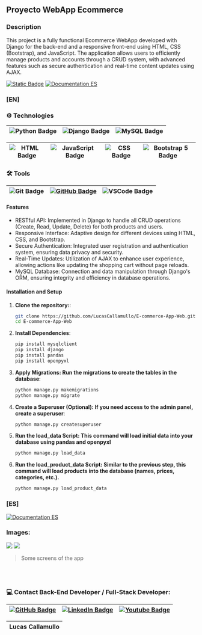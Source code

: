 ## Proyecto WebApp Ecommerce

### Description
This project is a fully functional Ecommerce WebApp developed with Django for the back-end and a responsive front-end using HTML, CSS (Bootstrap), and JavaScript. The application allows users to efficiently manage products and accounts through a CRUD system, with advanced features such as secure authentication and real-time content updates using AJAX.

[![Static Badge](https://img.shields.io/badge/Documentation-EN-blue)](https://github.com/LucasCallamullo/E-commerce-App-Web/blob/main/README.md) [![Documentation ES](https://img.shields.io/badge/Documentation-ES-green)](https://github.com/LucasCallamullo/E-commerce-App-Web/blob/main/README-ES.md)

### [EN]

### ⚙️ Technologies
| ![Python Badge](https://img.shields.io/badge/python-%2314354C.svg?style=for-the-badge&logo=python&logoColor=white) | ![Django Badge](https://img.shields.io/badge/Django-092E20?style=for-the-badge&logo=django&logoColor=green) | ![MySQL Badge](https://img.shields.io/badge/MySQL-005C84?style=for-the-badge&logo=mysql&logoColor=white) |
|:-:|:-:|:-:|


| ![HTML Badge](https://img.shields.io/badge/HTML5-E34F26?style=for-the-badge&logo=html5&logoColor=white) | ![JavaScript Badge](https://img.shields.io/badge/JavaScript-323330?style=for-the-badge&logo=javascript&logoColor=F7DF1E) | ![CSS Badge](https://img.shields.io/badge/CSS3-1572B6?style=for-the-badge&logo=css3&logoColor=white) | ![Bootstrap 5 Badge](https://img.shields.io/badge/Bootstrap-563D7C?style=for-the-badge&logo=bootstrap&logoColor=white) |
|:-:|:-:|:-:|:-:|




### 🛠️ Tools 
| ![Git Badge](https://img.shields.io/badge/git%20-%23F05033.svg?&style=for-the-badge&logo=git&logoColor=white) | [![GitHub Badge](https://img.shields.io/badge/github%20-%23121011.svg?&style=for-the-badge&logo=github&logoColor=white)](https://github.com/LucasCallamullo) | ![VSCode Badge](https://img.shields.io/badge/VSCode-0078D4?style=for-the-badge&logo=visual%20studio%20code&logoColor=white) |
|:-:|:-:|:-:|


#### Features
* RESTful API: Implemented in Django to handle all CRUD operations (Create, Read, Update, Delete) for both products and users.
* Responsive Interface: Adaptive design for different devices using HTML, CSS, and Bootstrap.
* Secure Authentication: Integrated user registration and authentication system, ensuring data privacy and security.
* Real-Time Updates: Utilization of AJAX to enhance user experience, allowing actions like updating the shopping cart without page reloads.
* MySQL Database: Connection and data manipulation through Django's ORM, ensuring integrity and efficiency in database operations.

#### Installation and Setup
1. **Clone the repository:**:
   ```bash
   git clone https://github.com/LucasCallamullo/E-commerce-App-Web.git
   cd E-commerce-App-Web

2. **Install Dependencies**:
   ```bash
   pip install mysqlclient
   pip install django
   pip install pandas
   pip install openpyxl

3. **Apply Migrations: Run the migrations to create the tables in the database**:
   ```bash
   python manage.py makemigrations
   python manage.py migrate

4. **Create a Superuser (Optional): If you need access to the admin panel, create a superuser**:
   ```bash
   python manage.py createsuperuser

5. **Run the load_data Script: This command will load initial data into your database using pandas and openpyxl**
   ```bash
   python manage.py load_data
6. **Run the load_product_data Script: Similar to the previous step, this command will load products into the database (names, prices, categories, etc.).**
   ```bash
   python manage.py load_product_data

### [ES]
[![Documentation ES](https://img.shields.io/badge/Documentation-ES-green)](https://github.com/LucasCallamullo/E-commerce-App-Web/blob/main/README-ES.md)




### Images:
![](https://i.pinimg.com/736x/73/5b/6e/735b6ebb2cf852e28472a2efcc378e9e.jpg)
![](https://i.pinimg.com/736x/e1/1b/8a/e11b8a41f2f803cb0bcbcc735b4fcbbf.jpg)

> Some screens of the app

<br></br>

### 💻 Contact Back-End Developer / Full-Stack Developer:
| [![GitHub Badge](https://img.shields.io/badge/github-%23121011.svg?&style=for-the-badge&logo=github&logoColor=white)](https://github.com/LucasCallamullo) | [![LinkedIn Badge](https://img.shields.io/badge/linkedin-%230077B5.svg?&style=for-the-badge&logo=linkedin&logoColor=white)](https://www.linkedin.com/in/lucas-callamullo/) | [![Youtube Badge](https://img.shields.io/badge/YouTube%20-%23FF0000.svg?&style=for-the-badge&logo=YouTube&logoColor=white)](https://www.youtube.com/@lucas_clases_python) |
|:-:|:-:|:-:|

| **Lucas Callamullo** |
|:-:|
